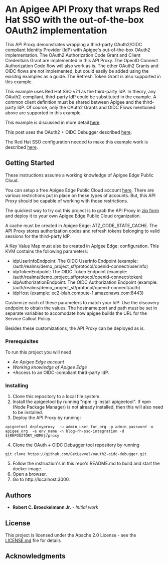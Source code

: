 # An Apigee API Proxy that wraps Red Hat SSO with the out-of-the-box OAuth2 implementation
This API Proxy demonstrates wrapping a third-party OAuth2/OIDC compliant Identity Provider (IdP) with Apigee's out-of-the-box OAuth2 implementation. The OAuth2 Authorization Code Grant and Client Credentials Grant are implemented in this API Proxy. The OpenID Connect Authorization Code flow will also work as is. The other OAuth2 Grants and OIDC flows are not implemented, but could easily be added using the exisitng examples as a guide. The Refresh Token Grant is also supported in this example.

This example uses Red Hat SSO v7.1 as the third-party IdP. In theory, any OAuth2-compliant, third-party IdP could be substituted in the example.  A common client definition must be shared between Apigee and the third-party IdP.  Of course, only the OAuth2 Grants and OIDC Flows mentioned above are supported in this example.

This example is discussed in more detail [here](https://medium.com/p/a10223eb334).

This post uses the OAuth2 + OIDC Debugger described [here](https://github.com/GetLevvel/oauth2-oidc-debugger).

The Red Hat SSO configuration needed to make this example work is described [here](https://medium.com/@robert.broeckelmann/openid-connect-authorization-code-flow-with-red-hat-sso-d141dde4ed3f).

## Getting Started
These instructions assume a working knowledge of Apigee Edge Public Cloud.

You can setup a free Apigee Edge Public Cloud account [here](https://enterprise.apigee.com).  There are various restrictions put in place on these types of accounts.  But, this API Proxy should be capable of working with those restrictions.

The quickest way to try out this project is to grab the API Proxy in [zip form](https://github.com/rcbjLevvel/apigee-api-proxy-oauth2-rh-sso-wrapper/blob/master/blog-rh-sso-integration.zip) and deploy it to your own Apigee Edge Public Cloud organization.

A cache must be created in Apigee Edge: ATZ_CODE_STATE_CACHE. The API Proxy stores authorization codes and refresh tokens belonging to valid sessions for the third-party IdP.

A Key Value Map must also be created in  Apigee Edge: configuration. This KVM contains the following parameters:
* idpUserInfoEndpoint: The OIDC UserInfo Endpoint (example: /auth/realms/demo_project_sf/protocol/openid-connect/userinfo)
* idpTokenEndpoint: The OIDC Token Endpoint (example: /auth/realms/demo_project_sf/protocol/openid-connect/token)
* idpAuthorizationEndpoint: The OIDC Authorization Endpoint (example: /auth/realms/demo_project_sf/protocol/openid-connect/auth)
* idpHost (example: ec2-blah.compute-1.amazonaws.com:8443)

Customize each of these parameters to match your IdP.  Use the discovery endpoint to obtain the values. The hostname:port and path must be set in separate variables to accomodate how apigee builds the URL for the Service Callout Policy.

Besides these customizations, the API Proxy can be deployed as is.

### Prerequisites
To run this project you will need
* *An Apigee Edge account*
* *Working knowledge of Apigee Edge*
* *Access to an OIDC-compliant third-party IdP.

### Installing
1. Clone this repository to a local file system.
2. Install the apigeetool by running "npm -g install apigeetool".  If npm (Node Package Manager) is not already installed, then this will also need to be installed.
3. Deploy the API Proxy by running:
  ```
apigeetool deployproxy  -u admin_user_for_org -p admin_password -o apigee_org  -e env_name -n blog-rh-sso-integration -d ${REPOSITORY_HOME}/proxy
  ```
4. Clone the OAuth + OIDC Debugger tool repository by running
```
git clone https://github.com/GetLevvel/oauth2-oidc-debugger.git
```
5. Follow the instruction's in this repo's README.md to build and start the docker image.
6. Open a browser.
7. Go to http://localhost:3000.

## Authors
* **Robert C. Broeckelmann Jr.** - *Initial work*

## License
This project is licensed under the Apache 2.0 License - see the [LICENSE.md](LICENSE.md) file for details

## Acknowledgments
